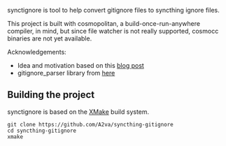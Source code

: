 
synctignore is tool to help convert gitignore files to syncthing ignore files.

This project is built with cosmopolitan, a build-once-run-anywhere compiler, in mind, but since file watcher is not really supported, cosmocc binaries are not yet available.

Acknowledgements:
* Idea and motivation based on this [blog post](https://jupblb.prose.sh/stignore)
* gitignore_parser library from [here](https://github.com/mherrmann/gitignore_parser)

## Building the project

synctignore is based on the [XMake](https://xmake.io) build system.
```
git clone https://github.com/A2va/syncthing-gitignore
cd syncthing-gitignore
xmake
```